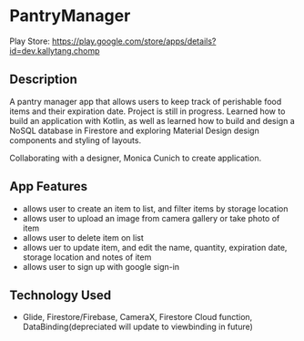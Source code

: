 # PantryManager
Play Store:
https://play.google.com/store/apps/details?id=dev.kallytang.chomp

## Description 
A pantry manager app that allows users to keep track of perishable food items and their expiration date. Project is still in progress. 
Learned how to build an application with Kotlin, as well as learned how to build and design a NoSQL database in Firestore and exploring Material Design design components and styling of layouts. 

Collaborating with a designer, Monica Cunich to create application. 

## App Features
- allows user to create an item to list, and filter items by storage location
- allows user to upload an image from camera gallery or take photo of item
- allows user to delete item on list 
- allows uer to update item, and edit the name, quantity, expiration date, storage location and notes of item
- allows user to sign up with google sign-in 

## Technology Used 
- Glide, Firestore/Firebase, CameraX, Firestore Cloud function, DataBinding(depreciated will update to viewbinding in future) 

## 
